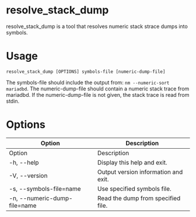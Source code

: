 # resolve_stack_dump

resolve_stack_dump is a tool that resolves numeric stack strace dumps into symbols.

#

# Usage

```
resolve_stack_dump [OPTIONS] symbols-file [numeric-dump-file]
```

The symbols-file should include the output from: `nm --numeric-sort mariadbd`.
The numeric-dump-file should contain a numeric stack trace from mariadbd.
If the numeric-dump-file is not given, the stack trace is read from stdin.

#

# Options

| Option | Description |
| --- | --- |
| Option | Description |
| -h, --help | Display this help and exit. |
| -V, --version | Output version information and exit. |
| -s, --symbols-file=name | Use specified symbols file. |
| -n, --numeric-dump-file=name | Read the dump from specified file. |